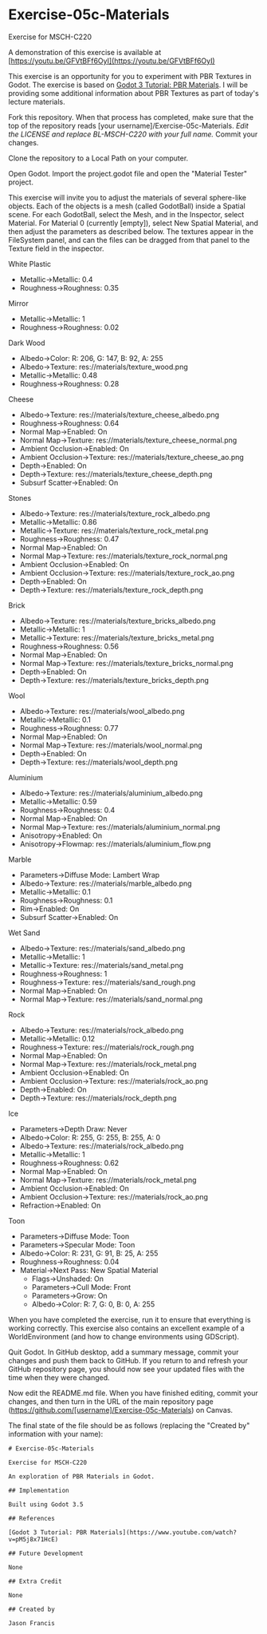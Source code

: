 # Exercise-05c-Materials

Exercise for MSCH-C220

A demonstration of this exercise is available at [https://youtu.be/GFVtBFf6OyI](https://youtu.be/GFVtBFf6OyI)

This exercise is an opportunity for you to experiment with PBR Textures in Godot. The exercise is based on [Godot 3 Tutorial: PBR Materials](https://www.youtube.com/watch?v=pM5j8x71HcE). I will be providing some additional information about PBR Textures as part of today's lecture materials.

Fork this repository. When that process has completed, make sure that the top of the repository reads [your username]/Exercise-05c-Materials. *Edit the LICENSE and replace BL-MSCH-C220 with your full name.* Commit your changes.

Clone the repository to a Local Path on your computer.

Open Godot. Import the project.godot file and open the "Material Tester" project.

This exercise will invite you to adjust the materials of several sphere-like objects. Each of the objects is a mesh (called GodotBall) inside a Spatial scene. For each GodotBall, select the Mesh, and in the Inspector, select Material. For Material 0 (currently [empty]), select New Spatial Material, and then adjust the parameters as described below. The textures appear in the FileSystem panel, and can the files can be dragged from that panel to the Texture field in the inspector. 

White Plastic
 * Metallic->Metallic: 0.4
 * Roughness->Roughness: 0.35

Mirror
 * Metallic->Metallic: 1
 * Roughness->Roughness: 0.02

Dark Wood
 * Albedo->Color: R: 206, G: 147, B: 92, A: 255
 * Albedo->Texture: res://materials/texture_wood.png
 * Metallic->Metallic: 0.48
 * Roughness->Roughness: 0.28

Cheese
 * Albedo->Texture: res://materials/texture_cheese_albedo.png
 * Roughness->Roughness: 0.64
 * Normal Map->Enabled: On
 * Normal Map->Texture: res://materials/texture_cheese_normal.png
 * Ambient Occlusion->Enabled: On
 * Ambient Occlusion->Texture: res://materials/texture_cheese_ao.png
 * Depth->Enabled: On
 * Depth->Texture: res://materials/texture_cheese_depth.png
 * Subsurf Scatter->Enabled: On

Stones
 * Albedo->Texture: res://materials/texture_rock_albedo.png
 * Metallic->Metallic: 0.86
 * Metallic->Texture: res://materials/texture_rock_metal.png
 * Roughness->Roughness: 0.47
 * Normal Map->Enabled: On
 * Normal Map->Texture: res://materials/texture_rock_normal.png
 * Ambient Occlusion->Enabled: On
 * Ambient Occlusion->Texture: res://materials/texture_rock_ao.png
 * Depth->Enabled: On
 * Depth->Texture: res://materials/texture_rock_depth.png

Brick
 * Albedo->Texture: res://materials/texture_bricks_albedo.png
 * Metallic->Metallic: 1
 * Metallic->Texture: res://materials/texture_bricks_metal.png
 * Roughness->Roughness: 0.56
 * Normal Map->Enabled: On
 * Normal Map->Texture: res://materials/texture_bricks_normal.png
 * Depth->Enabled: On
 * Depth->Texture: res://materials/texture_bricks_depth.png

Wool
 * Albedo->Texture: res://materials/wool_albedo.png
 * Metallic->Metallic: 0.1
 * Roughness->Roughness: 0.77
 * Normal Map->Enabled: On
 * Normal Map->Texture: res://materials/wool_normal.png
 * Depth->Enabled: On
 * Depth->Texture: res://materials/wool_depth.png

Aluminium
 * Albedo->Texture: res://materials/aluminium_albedo.png
 * Metallic->Metallic: 0.59
 * Roughness->Roughness: 0.4
 * Normal Map->Enabled: On
 * Normal Map->Texture: res://materials/aluminium_normal.png
 * Anisotropy->Enabled: On
 * Anisotropy->Flowmap: res://materials/aluminium_flow.png

Marble
 * Parameters->Diffuse Mode: Lambert Wrap
 * Albedo->Texture: res://materials/marble_albedo.png
 * Metallic->Metallic: 0.1
 * Roughness->Roughness: 0.1
 * Rim->Enabled: On
 * Subsurf Scatter->Enabled: On

Wet Sand
 * Albedo->Texture: res://materials/sand_albedo.png
 * Metallic->Metallic: 1
 * Metallic->Texture: res://materials/sand_metal.png
 * Roughness->Roughness: 1
 * Roughness->Texture: res://materials/sand_rough.png
 * Normal Map->Enabled: On
 * Normal Map->Texture: res://materials/sand_normal.png

Rock
 * Albedo->Texture: res://materials/rock_albedo.png
 * Metallic->Metallic: 0.12
 * Roughness->Texture: res://materials/rock_rough.png
 * Normal Map->Enabled: On
 * Normal Map->Texture: res://materials/rock_metal.png
 * Ambient Occlusion->Enabled: On
 * Ambient Occlusion->Texture: res://materials/rock_ao.png
 * Depth->Enabled: On
 * Depth->Texture: res://materials/rock_depth.png

Ice
 * Parameters->Depth Draw: Never
 * Albedo->Color: R: 255, G: 255, B: 255, A: 0
 * Albedo->Texture: res://materials/rock_albedo.png
 * Metallic->Metallic: 1
 * Roughness->Roughness: 0.62
 * Normal Map->Enabled: On
 * Normal Map->Texture: res://materials/rock_metal.png
 * Ambient Occlusion->Enabled: On
 * Ambient Occlusion->Texture: res://materials/rock_ao.png
 * Refraction->Enabled: On

Toon
 * Parameters->Diffuse Mode: Toon
 * Parameters->Specular Mode: Toon
 * Albedo->Color: R: 231, G: 91, B: 25, A: 255
 * Roughness->Roughness: 0.04
 * Material->Next Pass: New Spatial Material
   * Flags->Unshaded: On
   * Parameters->Cull Mode: Front
   * Parameters->Grow: On
   * Albedo->Color: R: 7, G: 0, B: 0, A: 255
 
When you have completed the exercise, run it to ensure that everything is working correctly. This exercise also contains an excellent example of a WorldEnvironment (and how to change environments using GDScript).

Quit Godot. In GitHub desktop, add a summary message, commit your changes and push them back to GitHub. If you return to and refresh your GitHub repository page, you should now see your updated files with the time when they were changed.

Now edit the README.md file. When you have finished editing, commit your changes, and then turn in the URL of the main repository page (https://github.com/[username]/Exercise-05c-Materials) on Canvas.

The final state of the file should be as follows (replacing the "Created by" information with your name):
```
# Exercise-05c-Materials

Exercise for MSCH-C220

An exploration of PBR Materials in Godot.

## Implementation

Built using Godot 3.5

## References

[Godot 3 Tutorial: PBR Materials](https://www.youtube.com/watch?v=pM5j8x71HcE)

## Future Development

None

## Extra Credit

None

## Created by 

Jason Francis
```
